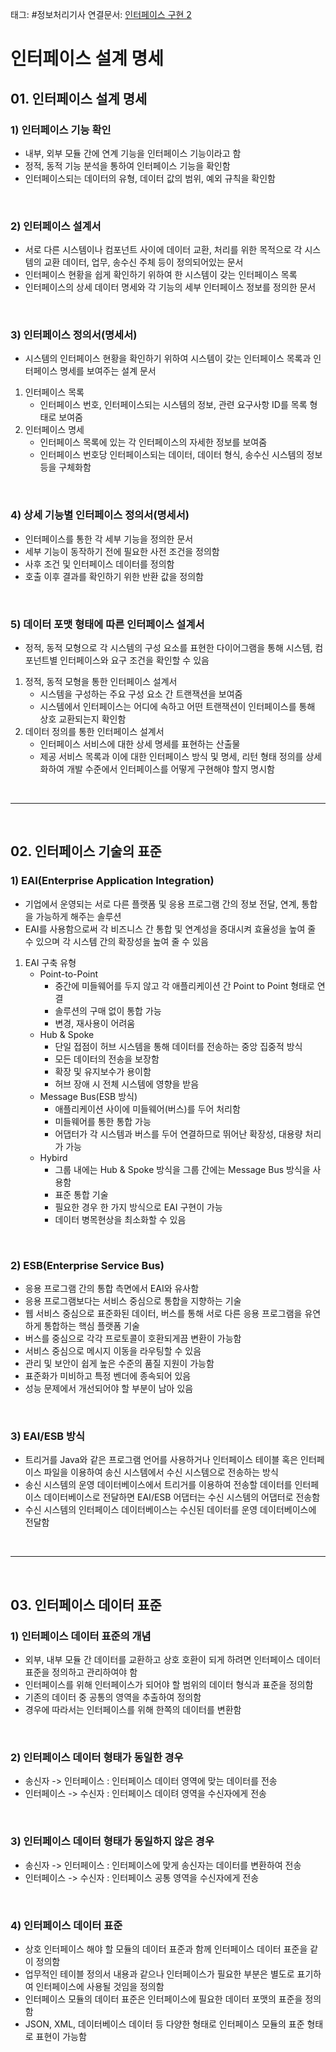 태그: #정보처리기사 
연결문서: [인터페이스 구현 2](인터페이스%20구현%202.md)

# 인터페이스 설계 명세

## 01. 인터페이스 설계 명세

### 1) 인터페이스 기능 확인
- 내부, 외부 모듈 간에 연계 기능을 인터페이스 기능이라고 함
- 정적, 동적 기능 분석을 통하여 인터페이스 기능을 확인함
- 인터페이스되는 데이터의 유형, 데이터 값의 범위, 예외 규칙을 확인함

<br>

### 2) 인터페이스 설계서
- 서로 다른 시스템이나 컴포넌트 사이에 데이터 교환, 처리를 위한 목적으로 각 시스템의 교환 데이터, 업무, 송수신 주체 등이 정의되어있는 문서
- 인터페이스 현황을 쉽게 확인하기 위하여 한 시스템이 갖는 인터페이스 목록
- 인터페이스의 상세 데이터 명세와 각 기능의 세부 인터페이스 정보를 정의한 문서

<br>

### 3) 인터페이스 정의서(명세서)
- 시스템의 인터페이스 현황을 확인하기 위하여 시스템이 갖는 인터페이스 목록과 인터페이스 명세를 보여주는 설계 문서
1. 인터페이스 목록
    - 인터페이스 번호, 인터페이스되는 시스템의 정보, 관련 요구사항 ID를 목록 형태로 보여줌
2. 인터페이스 명세
    - 인터페이스 목록에 있는 각 인터페이스의 자세한 정보를 보여줌
    - 인터페이스 번호당 인터페이스되는 데이터, 데이터 형식, 송수신 시스템의 정보 등을 구체화함

<br>

### 4) 상세 기능별 인터페이스 정의서(명세서)
- 인터페이스를 통한 각 세부 기능을 정의한 문서
- 세부 기능이 동작하기 전에 필요한 사전 조건을 정의함
- 사후 조건 및 인터페이스 데이터를 정의함
- 호출 이후 결과를 확인하기 위한 반환 값을 정의함

<br>

### 5) 데이터 포맷 형태에 따른 인터페이스 설계서
- 정적, 동적 모형으로 각 시스템의 구성 요소를 표현한 다이어그램을 통해 시스템, 컴포넌트별 인터페이스와 요구 조건을 확인할 수 있음
1. 정적, 동적 모형을 통한 인터페이스 설계서
    - 시스템을 구성하는 주요 구성 요소 간 트랜잭션을 보여줌
    - 시스템에서 인터페이스는 어디에 속하고 어떤 트랜잭션이 인터페이스를 통해 상호 교환되는지 확인함
2. 데이터 정의를 통한 인터페이스 설계서
    - 인터페이스 서비스에 대한 상세 명세를 표현하는 산출물
    - 제공 서비스 목록과 이에 대한 인터페이스 방식 및 명세, 리턴 형태 정의를 상세화하여 개발 수준에서 인터페이스를 어떻게 구현해야 할지 명시함

<br>

---

<br>

## 02. 인터페이스 기술의 표준

### 1) EAI(Enterprise Application Integration)
- 기업에서 운영되는 서로 다른 플랫폼 및 응용 프로그램 간의 정보 전달, 연계, 통합을 가능하게 해주는 솔루션
- EAI를 사용함으로써 각 비즈니스 간 통합 및 연계성을 증대시켜 효율성을 높여 줄 수 있으며 각 시스템 간의 확장성을 높여 줄 수 있음
1. EAI 구축 유형
    - Point-to-Point
        - 중간에 미들웨어를 두지 않고 각 애플리케이션 간 Point to Point 형태로 연결
        - 솔루션의 구매 없이 통합 가능
        - 변경, 재사용이 어려움
    - Hub & Spoke
        - 단일 접점이 허브 시스템을 통해 데이터를 전송하는 중앙 집중적 방식
        - 모든 데이터의 전송을 보장함
        - 확장 및 유지보수가 용이함
        - 허브 장애 시 전체 시스템에 영향을 받음
    - Message Bus(ESB 방식)
        - 애플리케이션 사이에 미들웨어(버스)를 두어 처리함
        - 미들웨어를 통한 통합 가능
        - 어댑터가 각 시스템과 버스를 두어 연결하므로 뛰어난 확장성, 대용량 처리가 가능
    - Hybird
        - 그룹 내에는 Hub & Spoke 방식을 그룹 간에는 Message Bus 방식을 사용함
        - 표준 통합 기술
        - 필요한 경우 한 가지 방식으로 EAI 구현이 가능
        - 데이터 병목현상을 최소화할 수 있음

<br>

### 2) ESB(Enterprise Service Bus)
- 응용 프로그램 간의 통합 측면에서 EAI와 유사함
- 응용 프로그램보다는 서비스 중심으로 통합을 지향하는 기술
- 웹 서비스 중심으로 표준화된 데이터, 버스를 통해 서로 다른 응용 프로그램을 유연하게 통합하는 핵심 플랫폼 기술
- 버스를 중심으로 각각 프로토콜이 호환되게끔 변환이 가능함
- 서비스 중심으로 메시지 이동을 라우팅할 수 있음
- 관리 및 보안이 쉽게 높은 수준의 품질 지원이 가능함
- 표준화가 미비하고 특정 벤더에 종속되어 있음
- 성능 문제에서 개선되어야 할 부분이 남아 있음

<br>

### 3) EAI/ESB 방식
- 트리거를 Java와 같은 프로그램 언어를 사용하거나 인터페이스 테이블 혹은 인터페이스 파일을 이용하여 송신 시스템에서 수신 시스템으로 전송하는 방식
- 송신 시스템의 운영 데이터베이스에서 트리거를 이용하여 전송할 데이터를 인터페이스 데이터베이스로 전달하면 EAI/ESB 어댑터는 수신 시스템의 어댑터로 전송함
- 수신 시스템의 인터페이스 데이터베이스는 수신된 데이터를 운영 데이터베이스에 전달함

<br>

---

<br>

## 03. 인터페이스 데이터 표준

### 1) 인터페이스 데이터 표준의 개념
- 외부, 내부 모듈 간 데이터를 교환하고 상호 호환이 되게 하려면 인터페이스 데이터 표준을 정의하고 관리하여야 함
- 인터페이스를 위해 인터페이스가 되어야 할 범위의 데이터 형식과 표준을 정의함
- 기존의 데이터 중 공통의 영역을 추출하여 정의함
- 경우에 따라서는 인터페이스를 위해 한쪽의 데이터를 변환함

<br>

### 2) 인터페이스 데이터 형태가 동일한 경우
- 송신자 -> 인터페이스 : 인터페이스 데이터 영역에 맞는 데이터를 전송
- 인터페이스 -> 수신자 : 인터페이스 데이텨 영역을 수신자에게 전송

<br>

### 3) 인터페이스 데이터 형태가 동일하지 않은 경우
- 송신자 -> 인터페이스 : 인터페이스에 맞게 송신자는 데이터를 변환하여 전송
- 인터페이스 -> 수신자 : 인터페이스 공통 영역을 수신자에게 전송

<br>

### 4) 인터페이스 데이터 표준
- 상호 인터페이스 해야 할 모듈의 데이터 표준과 함께 인터페이스 데이터 표준을 같이 정의함
- 업무적인 테이블 정의서 내용과 같으나 인터페이스가 필요한 부분은 별도로 표기하여 인터페이스에 사용될 것임을 정의함
- 인터페이스 모듈의 데이터 표준은 인터페이스에 필요한 데이터 포맷의 표준을 정의함
- JSON, XML, 데이터베이스 데이터 등 다양한 형태로 인터페이스 모듈의 표준 형태로 표현이 가능함